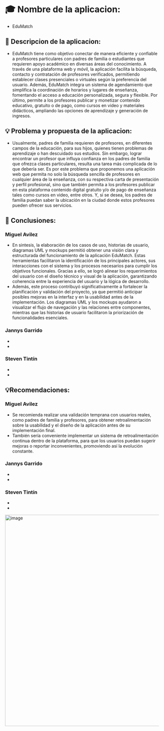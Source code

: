 # 🎓  Nombre de la aplicacion: 
- EduMatch
## 📘 Descripcion de la aplicacion:
- EduMatch tiene como objetivo conectar de manera eficiente y confiable a profesores particulares con padres de familia o estudiantes que requieren apoyo académico en diversas áreas del conocimiento. A través de una plataforma web y móvil, la aplicación facilita la búsqueda, contacto y contratación de profesores verificados, permitiendo establecer clases presenciales o virtuales según la preferencia del usuario. Además, EduMatch integra un sistema de agendamiento que simplifica la coordinación de horarios y lugares de enseñanza, fomentando el acceso a educación personalizada, segura y flexible. Por último, permite a los profesores publicar y monetizar contenido educativo, gratuito o de pago, como cursos en video y materiales didácticos, ampliando las opciones de aprendizaje y generación de ingresos.
## 💡 Problema y propuesta de la aplicacion:
- Usualmente, padres de familia requieren de profesores, en diferentes campos de la educación, para sus hijos, quienes tienen problemas de aprendizaje o han descuidado sus estudios. Sin embargo, lograr encontrar un profesor que influya confianza en los padres de familia que ofrezca clases particulares, resulta una tarea más complicada de lo que debería ser. Es por este problema que proponemos una aplicación web que permita no solo la búsqueda sencilla de profesores en cualquier área de la enseñanza, con su respectiva carta de presentación y perfil profesional, sino que también permita a los profesores publicar en esta plataforma contenido digital gratuito y/o de pago de enseñanza tales como cursos en video, entre otros. Y, si se desea, los padres de familia puedan saber la ubicación en la ciudad donde estos profesores pueden ofrecer sus servicios.



## 📌 Conclusiones:
### Miguel Avilez
- En sintesis, la elaboración de los casos de uso, historias de usuario, diagramas UML y mockups permitió obtener una visión clara y estructurada del funcionamiento de la aplicación EduMatch. Estas herramientas facilitaron la identificación de los principales actores, sus interacciones con el sistema y los procesos necesarios para cumplir los objetivos funcionales. Gracias a ello, se logró alinear los requerimientos del usuario con el diseño técnico y visual de la aplicación, garantizando coherencia entre la experiencia del usuario y la lógica de desarrollo.
- Además, este proceso contribuyó significativamente a fortalecer la planificación y validación del proyecto, ya que permitió anticipar posibles mejoras en la interfaz y en la usabilidad antes de la implementación. Los diagramas UML y los mockups ayudaron a visualizar el flujo de navegación y las relaciones entre componentes, mientras que las historias de usuario facilitaron la priorización de funcionalidades esenciales.
### Jannys Garrido
-
-
### Steven Tintín
-
-
## 💡Recomendaciones:
### Miguel Avilez
- Se recomienda realizar una validación temprana con usuarios reales, como padres de familia y profesores, para obtener retroalimentación sobre la usabilidad y el diseño de la aplicación antes de su implementación final.
- También sería conveniente implementar un sistema de retroalimentación continua dentro de la plataforma, para que los usuarios puedan sugerir mejoras o reportar inconvenientes, promoviendo así la evolución constante.
### Jannys Garrido
-
-
### Steven Tintín
-
-


<img width="1259" height="692" alt="image" src="https://github.com/user-attachments/assets/07c205bc-9b14-4b53-9b07-e3535e143a62" />
